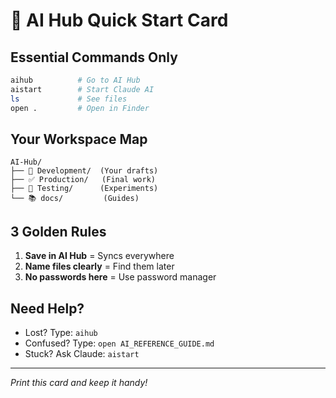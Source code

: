 # 🚀 AI Hub Quick Start Card

## Essential Commands Only

```bash
aihub          # Go to AI Hub
aistart        # Start Claude AI
ls             # See files
open .         # Open in Finder
```

## Your Workspace Map

```
AI-Hub/
├── 🚧 Development/  (Your drafts)
├── ✅ Production/   (Final work)
├── 🧪 Testing/      (Experiments)
└── 📚 docs/         (Guides)
```

## 3 Golden Rules
1. **Save in AI Hub** = Syncs everywhere
2. **Name files clearly** = Find them later
3. **No passwords here** = Use password manager

## Need Help?
- Lost? Type: `aihub`
- Confused? Type: `open AI_REFERENCE_GUIDE.md`
- Stuck? Ask Claude: `aistart`

---
*Print this card and keep it handy!*